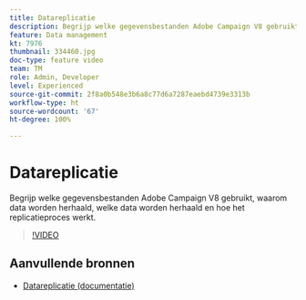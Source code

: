 ```yaml
---
title: Datareplicatie
description: Begrijp welke gegevensbestanden Adobe Campaign V8 gebruikt, waarom data worden herhaald, welke data worden herhaald en hoe het replicatieproces werkt.
feature: Data management
kt: 7976
thumbnail: 334460.jpg
doc-type: feature video
team: TM
role: Admin, Developer
level: Experienced
source-git-commit: 2f8a0b548e3b6a8c77d6a7287eaebd4739e3313b
workflow-type: ht
source-wordcount: '67'
ht-degree: 100%

---
```


# Datareplicatie

Begrijp welke gegevensbestanden Adobe Campaign V8 gebruikt, waarom data worden herhaald, welke data worden herhaald en hoe het replicatieproces werkt.

>[!VIDEO](https://video.tv.adobe.com/v/334460?quality=12)

## Aanvullende bronnen

* [Datareplicatie (documentatie)](https://experienceleague.adobe.com/docs/campaign/campaign-v8/config/replication.html?lang=nl#data-replication)
